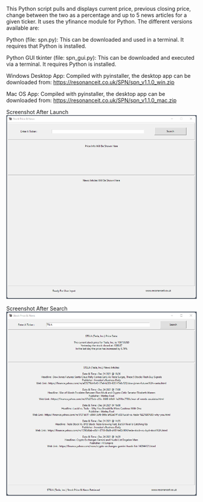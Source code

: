 This Python script pulls and displays current price, previous closing price, change between the two as a percentage and up to 5 news articles for a given ticker. It uses the yfinance module for Python. The different versions available are: 

Python (file: spn.py): 
This can be downloaded and used in a terminal. It requires that Python is installed. 

Python GUI tkinter (file: spn_gui.py): 
This can be downloaded and executed via a terminal. It requires Python is installed. 

Windows Desktop App: 
Compiled with pyinstaller, the desktop app can be downloaded from: https://resonanceit.co.uk/SPN/spn_v1.1.0_win.zip

Mac OS App: 
Compiled with pyinstaller, the desktop app can be downloaded from: https://resonanceit.co.uk/SPN/spn_v1.1.0_mac.zip

Screenshot After Launch
![Screenshot After Launch](/app_launched.png?raw=true "Stock Price & News: Screenshot (Windows)")

Screenshot After Search
![Screenshot After Search](/app_executed.png?raw=true "Stock Price & News: Screenshot (Windows)")
